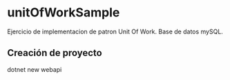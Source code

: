 # unitOfWorkSample

Ejercicio de implementacion de patron Unit Of Work.
Base de datos mySQL.

## Creación de proyecto

dotnet new webapi


